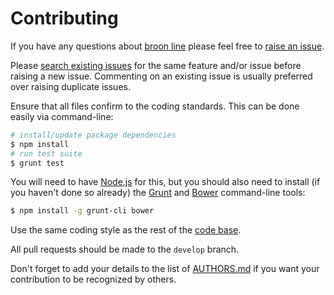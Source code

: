 # Contributing

If you have any questions about [broon line][0] please feel free to [raise an issue][2].

Please [search existing issues][1] for the same feature and/or issue before raising a new issue. Commenting on an
existing issue is usually preferred over raising duplicate issues.

Ensure that all files confirm to the coding standards. This can be done easily via command-line:

``` bash
# install/update package dependencies
$ npm install
# run test suite
$ grunt test
```

You will need to have [Node.js][3] for this, but you should also need to install (if you haven't done so already) the
[Grunt][4] and [Bower][5] command-line tools:

``` bash
$ npm install -g grunt-cli bower
```

Use the same coding style as the rest of the [code base][0].

All pull requests should be made to the `develop` branch.

Don't forget to add your details to the list of [AUTHORS.md][6] if you want your contribution to be recognized by
others.

[0]: https://github.com/Skelp/broonline
[1]: https://github.com/Skelp/broonline/issues
[2]: https://github.com/Skelp/broonline/issues/new
[3]: http://nodejs.org
[4]: http://gruntjs.com
[5]: http://bower.io
[6]: https://github.com/Skelp/broonline/blob/master/AUTHORS.md
